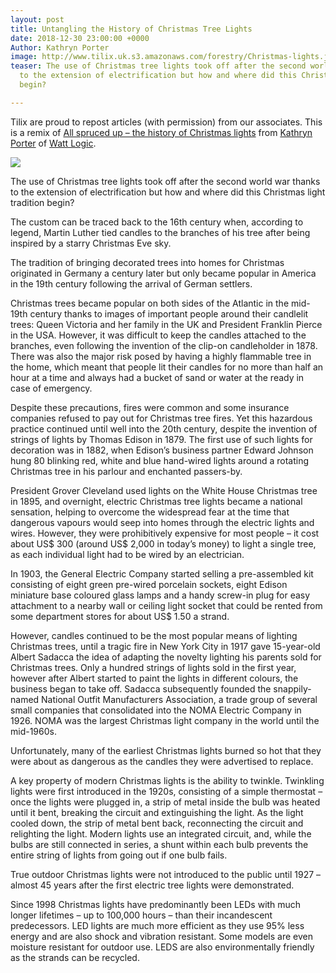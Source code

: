 ```yaml
---
layout: post
title: Untangling the History of Christmas Tree Lights
date: 2018-12-30 23:00:00 +0000
Author: Kathryn Porter
image: http://www.tilix.uk.s3.amazonaws.com/forestry/Christmas-lights.jpg
teaser: The use of Christmas tree lights took off after the second world war thanks
  to the extension of electrification but how and where did this Christmas light tradition
  begin?

---
```

Tilix are proud to repost articles (with permission) from our associates.  This is a remix of [All spruced up – the history of Christmas lights](http://watt-logic.com/2018/12/31/christmas-tree-lights/) from [Kathryn Porter](https://www.linkedin.com/in/kathrynporter26/) of [Watt Logic](http://watt-logic.com).

![](http://www.tilix.uk.s3.amazonaws.com/forestry/Christmas-lights.jpg)

The use of Christmas tree lights took off after the second world war thanks to the extension of electrification but how and where did this Christmas light tradition begin?

The custom can be traced back to the 16th century when, according to legend, Martin Luther tied candles to the branches of his tree after being inspired by a starry Christmas Eve sky.

The tradition of bringing decorated trees into homes for Christmas originated in Germany a century later but only became popular in America in the 19th century following the arrival of German settlers.

Christmas trees became popular on both sides of the Atlantic in the mid-19th century thanks to images of important people around their candlelit trees: Queen Victoria and her family in the UK and President Franklin Pierce in the USA. However, it was difficult to keep the candles attached to the branches, even following the invention of the clip-on candleholder in 1878. There was also the major risk posed by having a highly flammable tree in the home, which meant that people lit their candles for no more than half an hour at a time and always had a bucket of sand or water at the ready in case of emergency.

Despite these precautions, fires were common and some insurance companies refused to pay out for Christmas tree fires. Yet this hazardous practice continued until well into the 20th century, despite the invention of strings of lights by Thomas Edison in 1879. The first use of such lights for decoration was in 1882, when Edison’s business partner Edward Johnson hung 80 blinking red, white and blue hand-wired lights around a rotating Christmas tree in his parlour and enchanted passers-by.

President Grover Cleveland used lights on the White House Christmas tree in 1895, and overnight, electric Christmas tree lights became a national sensation, helping to overcome the widespread fear at the time that dangerous vapours would seep into homes through the electric lights and wires. However, they were prohibitively expensive for most people – it cost about US$ 300 (around US$ 2,000 in today’s money) to light a single tree, as each individual light had to be wired by an electrician.

In 1903, the General Electric Company started selling a pre-assembled kit consisting of eight green pre-wired porcelain sockets, eight Edison miniature base coloured glass lamps and a handy screw-in plug for easy attachment to a nearby wall or ceiling light socket that could be rented from some department stores for about US$ 1.50 a strand.

However, candles continued to be the most popular means of lighting Christmas trees, until a tragic fire in New York City in 1917 gave 15-year-old Albert Sadacca the idea of adapting the novelty lighting his parents sold for Christmas trees. Only a hundred strings of lights sold in the first year, however after Albert started to paint the lights in different colours, the business began to take off. Sadacca subsequently founded the snappily-named National Outfit Manufacturers Association, a trade group of several small companies that consolidated into the NOMA Electric Company in 1926. NOMA was the largest Christmas light company in the world until the mid-1960s.

Unfortunately, many of the earliest Christmas lights burned so hot that they were about as dangerous as the candles they were advertised to replace.

A key property of modern Christmas lights is the ability to twinkle. Twinkling lights were first introduced in the 1920s, consisting of a simple thermostat – once the lights were plugged in, a strip of metal inside the bulb was heated until it bent, breaking the circuit and extinguishing the light. As the light cooled down, the strip of metal bent back, reconnecting the circuit and relighting the light. Modern lights use an integrated circuit, and, while the bulbs are still connected in series, a shunt within each bulb prevents the entire string of lights from going out if one bulb fails.

True outdoor Christmas lights were not introduced to the public until 1927 – almost 45 years after the first electric tree lights were demonstrated.

Since 1998 Christmas lights have predominantly been LEDs with much longer lifetimes – up to 100,000 hours – than their incandescent predecessors. LED lights are much more efficient as they use 95% less energy and are also shock and vibration resistant. Some models are even moisture resistant for outdoor use. LEDS are also environmentally friendly as the strands can be recycled.